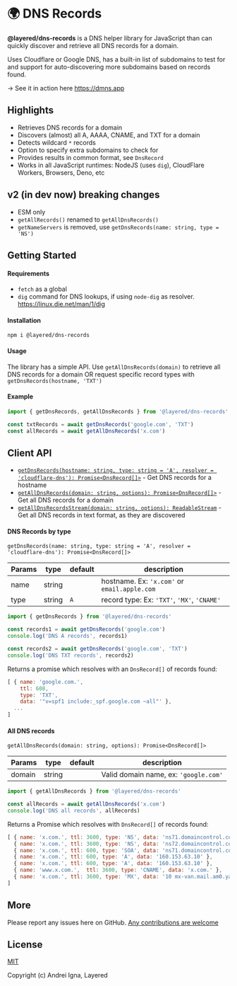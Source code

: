 # 🌍 DNS Records

**@layered/dns-records** is a DNS helper library for JavaScript than can quickly discover and retrieve all DNS records for a domain.

Uses Cloudflare or Google DNS, has a built-in list of subdomains to test for and support for auto-discovering more subdomains based on records found.

→ See it in action here https://dmns.app

## Highlights
* Retrieves DNS records for a domain
* Discovers (almost) all A, AAAA, CNAME, and TXT for a domain
* Detects wildcard `*` records
* Option to specify extra subdomains to check for
* Provides results in common format, see `DnsRecord`
* Works in all JavaScript runtimes: NodeJS (uses `dig`), CloudFlare Workers, Browsers, Deno, etc

## v2 (in dev now) breaking changes
- ESM only
- `getAllRecords()` renamed to `getAllDnsRecords()`
- `getNameServers` is removed, use `getDnsRecords(name: string, type = 'NS')`

## Getting Started

#### Requirements

- `fetch` as a global
- `dig` command for DNS lookups, if using `node-dig` as resolver. https://linux.die.net/man/1/dig

#### Installation

```npm i @layered/dns-records```

#### Usage
The library has a simple API.
Use `getAllDnsRecords(domain)` to retrieve all DNS records for a domain OR request specific record types with `getDnsRecords(hostname, 'TXT')`

#### Example
```js
import { getDnsRecords, getAllDnsRecords } from '@layered/dns-records'

const txtRecords = await getDnsRecords('google.com', 'TXT')
const allRecords = await getAllDnsRecords('x.com')
```

## Client API
- [`getDnsRecords(hostname: string, type: string = 'A', resolver = 'cloudflare-dns'): Promise<DnsRecord[]>`](#dns-records-by-type) - Get DNS records for a hostname
- [`getAllDnsRecords(domain: string, options): Promise<DnsRecord[]>`](#all-dns-records) - Get all DNS records for a domain
- [`getAllDnsRecordsStream(domain: string, options): ReadableStream`](#all-dns-records-stream) - Get all DNS records in text format, as they are discovered

#### DNS Records by type

`getDnsRecords(name: string, type: string = 'A', resolver = 'cloudflare-dns'): Promise<DnsRecord[]>`

|Params|type|default|description|
|-----|---|---|---|
|name |string|   |hostname. Ex: `'x.com'` or `email.apple.com`|
|type |string|`A`|record type: Ex: `'TXT'`, `'MX'`, `'CNAME'`|


```js
import { getDnsRecords } from '@layered/dns-records'

const records1 = await getDnsRecords('google.com')
console.log('DNS A records', records1)

const records2 = await getDnsRecords('google.com', 'TXT')
console.log('DNS TXT records', records2)
```
Returns a promise which resolves with an `DnsRecord[]` of records found:
```js
[ { name: 'google.com.',
    ttl: 608,
    type: 'TXT',
    data: '"v=spf1 include:_spf.google.com ~all"' },
  ...
]
```


#### All DNS records

`getAllDnsRecords(domain: string, options): Promise<DnsRecord[]>`

|Params|type|default|description|
|-----|---|---|---|
|domain|string|   |Valid domain name, ex: `'google.com'`|

```js
import { getAllDnsRecords } from '@layered/dns-records'

const allRecords = await getAllDnsRecords('x.com')
console.log('DNS all records', allRecords)
```
Returns a Promise which resolves with `DnsRecord[]` of records found:
```js
[ { name: 'x.com.', ttl: 3600, type: 'NS', data: 'ns71.domaincontrol.com.' },
  { name: 'x.com.', ttl: 3600, type: 'NS', data: 'ns72.domaincontrol.com.' },
  { name: 'x.com.', ttl: 600, type: 'SOA', data: 'ns71.domaincontrol.com. dns.jomax.net. 2018071100 28800 7200 604800 600' },
  { name: 'x.com.', ttl: 600, type: 'A', data: '160.153.63.10' },
  { name: 'x.com.', ttl: 600, type: 'A', data: '160.153.63.10' },
  { name: 'www.x.com.',  ttl: 3600, type: 'CNAME', data: 'x.com.' },
  { name: 'x.com.', ttl: 3600, type: 'MX', data: '10 mx-van.mail.am0.yahoodns.net.' }
]
```

## More

Please report any issues here on GitHub.
[Any contributions are welcome](CONTRIBUTING.md)

## License

[MIT](http://opensource.org/licenses/MIT)

Copyright (c) Andrei Igna, Layered
